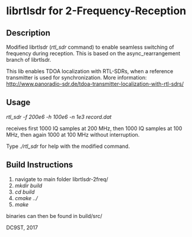 # librtlsdr for 2-Frequency-Reception

## Description
Modified librtlsdr (*rtl_sdr* command) to enable seamless switching of frequency during reception.
This is based on the async_rearrangement branch of librtlsdr.

This lib enables TDOA localization with RTL-SDRs, when a reference transmitter is used for synchronization. More information:
<http://www.panoradio-sdr.de/tdoa-transmitter-localization-with-rtl-sdrs/>

## Usage
*rtl_sdr -f 200e6 -h 100e6 -n 1e3 record.dat*

receives first 1000 IQ samples at 200 MHz, then 1000 IQ samples at 100 MHz, then again 1000 at 100 MHz without interruption.

Type *./rtl_sdr* for help with the modified command.

## Build Instructions
1. navigate to main folder librtlsdr-2freq/
2. *mkdir build*
3. *cd build*
4. *cmake ../*
5. *make*

binaries can then be found in build/src/

DC9ST, 2017